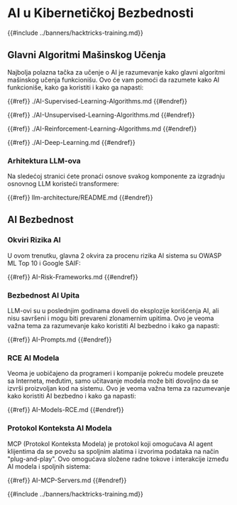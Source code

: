 # AI u Kibernetičkoj Bezbednosti

{{#include ../banners/hacktricks-training.md}}

## Glavni Algoritmi Mašinskog Učenja

Najbolja polazna tačka za učenje o AI je razumevanje kako glavni algoritmi mašinskog učenja funkcionišu. Ovo će vam pomoći da razumete kako AI funkcioniše, kako ga koristiti i kako ga napasti:

{{#ref}}
./AI-Supervised-Learning-Algorithms.md
{{#endref}}

{{#ref}}
./AI-Unsupervised-Learning-Algorithms.md
{{#endref}}

{{#ref}}
./AI-Reinforcement-Learning-Algorithms.md
{{#endref}}

{{#ref}}
./AI-Deep-Learning.md
{{#endref}}

### Arhitektura LLM-ova

Na sledećoj stranici ćete pronaći osnove svakog komponente za izgradnju osnovnog LLM koristeći transformere:

{{#ref}}
llm-architecture/README.md
{{#endref}}

## AI Bezbednost

### Okviri Rizika AI

U ovom trenutku, glavna 2 okvira za procenu rizika AI sistema su OWASP ML Top 10 i Google SAIF:

{{#ref}}
AI-Risk-Frameworks.md
{{#endref}}

### Bezbednost AI Upita

LLM-ovi su u poslednjim godinama doveli do eksplozije korišćenja AI, ali nisu savršeni i mogu biti prevareni zlonamernim upitima. Ovo je veoma važna tema za razumevanje kako koristiti AI bezbedno i kako ga napasti:

{{#ref}}
AI-Prompts.md
{{#endref}}

### RCE AI Modela

Veoma je uobičajeno da programeri i kompanije pokreću modele preuzete sa Interneta, međutim, samo učitavanje modela može biti dovoljno da se izvrši proizvoljan kod na sistemu. Ovo je veoma važna tema za razumevanje kako koristiti AI bezbedno i kako ga napasti:

{{#ref}}
AI-Models-RCE.md
{{#endref}}

### Protokol Konteksta AI Modela

MCP (Protokol Konteksta Modela) je protokol koji omogućava AI agent klijentima da se povežu sa spoljnim alatima i izvorima podataka na način "plug-and-play". Ovo omogućava složene radne tokove i interakcije između AI modela i spoljnih sistema:

{{#ref}}
AI-MCP-Servers.md
{{#endref}}

{{#include ../banners/hacktricks-training.md}}
